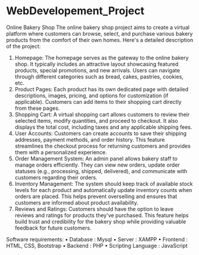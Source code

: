 # WebDevelopement_Project
Online Bakery Shop
The online bakery shop project aims to create a virtual platform where customers can browse, select, and purchase various bakery products from the comfort of their own homes. Here's a detailed description of the project:
1.	Homepage: The homepage serves as the gateway to the online bakery shop. It typically includes an attractive layout showcasing featured products, special promotions, and new arrivals. Users can navigate through different categories such as bread, cakes, pastries, cookies, etc.
2.	Product Pages: Each product has its own dedicated page with detailed descriptions, images, pricing, and options for customization (if applicable). Customers can add items to their shopping cart directly from these pages.
3.	Shopping Cart: A virtual shopping cart allows customers to review their selected items, modify quantities, and proceed to checkout. It also displays the total cost, including taxes and any applicable shipping fees.
4.	User Accounts: Customers can create accounts to save their shipping addresses, payment methods, and order history. This feature streamlines the checkout process for returning customers and provides them with a personalized experience.
5.	Order Management System: An admin panel allows bakery staff to manage orders efficiently. They can view new orders, update order statuses (e.g., processing, shipped, delivered), and communicate with customers regarding their orders.
6.	Inventory Management: The system should keep track of available stock levels for each product and automatically update inventory counts when orders are placed. This helps prevent overselling and ensures that customers are informed about product availability.
7.	Reviews and Ratings: Customers should have the option to leave reviews and ratings for products they've purchased. This feature helps build trust and credibility for the bakery shop while providing valuable feedback for future customers.
 
 Software requirements:
•	Database : Mysql
•	Server  : XAMPP
•	Frontend : HTML, CSS, Bootstrap
•	Backend : PHP
•	Scripting Language : JavaScript



